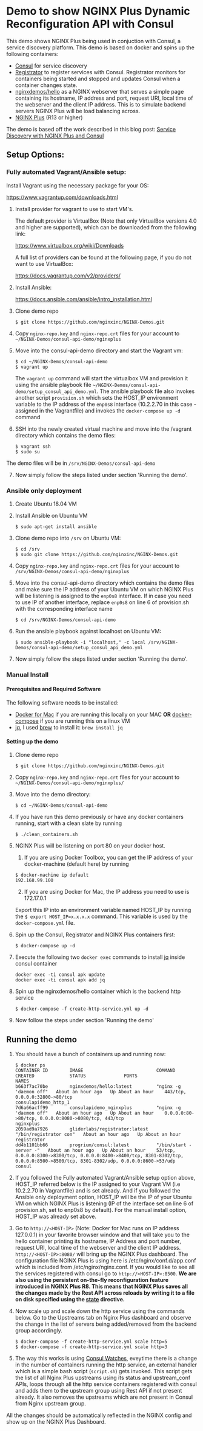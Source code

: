 # Demo to show NGINX Plus Dynamic Reconfiguration API with Consul

This demo shows NGINX Plus being used in conjuction with Consul, a service discovery platform. This demo is based on docker and spins up the following containers:

*   [Consul](http://www.consul.io) for service discovery
*   [Registrator](https://github.com/gliderlabs/registrator) to register services with Consul.  Registrator monitors for containers being started and stopped and updates Consul when a container changes state.
*   [nginxdemos/hello](https://hub.docker.com/r/nginxdemos/hello/) as a NGINX webserver that serves a simple page containing its hostname, IP address and port, request URI, local time of the webserver and the client IP address. This is to simulate backend servers NGINX Plus will be load balancing across.
*   [NGINX Plus](http://www.nginx.com/products) (R13 or higher)

The demo is based off the work described in this blog post: [Service Discovery with NGINX Plus and Consul](https://www.nginx.com/blog/service-discovery-with-nginx-plus-and-consul/)

## Setup Options:

### Fully automated Vagrant/Ansible setup:

Install Vagrant using the necessary package for your OS:

<https://www.vagrantup.com/downloads.html>

1.  Install provider for vagrant to use to start VM's.

    The default provider is VirtualBox (Note that only VirtualBox versions 4.0 and higher are supported), which can be downloaded from the following link:

    <https://www.virtualbox.org/wiki/Downloads>

    A full list of providers can be found at the following page, if you do not want to use VirtualBox:

    <https://docs.vagrantup.com/v2/providers/>

2.  Install Ansible:

    <https://docs.ansible.com/ansible/intro_installation.html>

3.  Clone demo repo

    `$ git clone https://github.com/nginxinc/NGINX-Demos.git`

4.  Copy `nginx-repo.key` and `nginx-repo.crt` files for your account to `~/NGINX-Demos/consul-api-demo/nginxplus`

5.  Move into the consul-api-demo directory and start the Vagrant vm:

    ```
    $ cd ~/NGINX-Demos/consul-api-demo
    $ vagrant up
    ```

    The `vagrant up` command will start the virtualbox VM and provision it using the ansible playbook file `~/NGINX-Demos/consul-api-demo/setup_consul_api_demo.yml`. The ansible playbook file also invokes another script `provision.sh` which sets the HOST_IP environment variable to the IP address of the `enp0s8` interface (10.2.2.70 in this case - assigned in the Vagrantfile) and invokes the `docker-compose up -d` command

6.  SSH into the newly created virtual machine and move into the /vagrant directory which contains the demo files:

    ```
    $ vagrant ssh
    $ sudo su
    ```

The demo files will be in `/srv/NGINX-Demos/consul-api-demo`

7.  Now simply follow the steps listed under section 'Running the demo'.

### Ansible only deployment

1.  Create Ubuntu 18.04 VM

2.  Install Ansible on Ubuntu VM

    `$ sudo apt-get install ansible`

3.  Clone demo repo into `/srv` on Ubuntu VM:

    ```
    $ cd /srv
    $ sudo git clone https://github.com/nginxinc/NGINX-Demos.git
    ```

4.  Copy `nginx-repo.key` and `nginx-repo.crt` files for your account to `/srv/NGINX-Demos/consul-api-demo/nginxplus`

5.  Move into the consul-api-demo directory which contains the demo files and make sure the IP address of your Ubuntu VM on which NGINX Plus will be listening is assigned to the `enp0s8` interface. If in case you need to use IP of another interface, replace `enp0s8` on line 6 of provision.sh with the corresponding interface name

    `$ cd /srv/NGINX-Demos/consul-api-demo`

6.  Run the ansible playbook against localhost on Ubuntu VM:

    `$ sudo ansible-playbook -i "localhost," -c local /srv/NGINX-Demos/consul-api-demo/setup_consul_api_demo.yml`

7.  Now simply follow the steps listed under section 'Running the demo'.

### Manual Install

#### Prerequisites and Required Software

The following software needs to be installed:

*   [Docker for Mac](https://www.docker.com/products/docker#/mac) if you are running this locally on your MAC **OR** [docker-compose](https://docs.docker.com/compose/install) if you are running this on a linux VM
*   [jq](https://stedolan.github.io/jq/), I used [brew](http://brew.sh) to install it: `brew install jq`

#### Setting up the demo

1.  Clone demo repo

    `$ git clone https://github.com/nginxinc/NGINX-Demos.git`

2.  Copy `nginx-repo.key` and `nginx-repo.crt` files for your account to `~/NGINX-Demos/consul-api-demo/nginxplus/`

3.  Move into the demo directory:

    `$ cd ~/NGINX-Demos/consul-api-demo`

4.  If you have run this demo previously or have any docker containers running, start with a clean slate by running

    `$ ./clean_containers.sh`

5.  NGINX Plus will be listening on port 80 on your docker host.

    1.  If you are using Docker Toolbox, you can get the IP address of your docker-machine (default here) by running

    ```
    $ docker-machine ip default
    192.168.99.100
    ```

    2.  If you are using Docker for Mac, the IP address you need to use is 172.17.0.1

    Export this IP into an environment variable named HOST_IP by running the `$ export HOST_IP=x.x.x.x` command. This variable is used by the `docker-compose.yml` file.

6.  Spin up the Consul, Registrator and NGINX Plus containers first:

    `$ docker-compose up -d`

7.  Execute the following two `docker exec` commands to install [jq](https://stedolan.github.io/jq/) inside consul container

    ```
    docker exec -ti consul apk update
    docker exec -ti consul apk add jq
    ```

8.  Spin up the nginxdemos/hello container which is the backend http service

    `$ docker-compose -f create-http-service.yml up -d`

9.  Now follow the steps under section 'Running the demo'

## Running the demo

1.  You should have a bunch of containers up and running now:

    ```
    $ docker ps
    CONTAINER ID        IMAGE                           COMMAND                  CREATED             STATUS              PORTS                                                                                                                                NAMES
    b663f7ac70be        nginxdemos/hello:latest         "nginx -g 'daemon off"   About an hour ago   Up About an hour    443/tcp, 0.0.0.0:32800->80/tcp                                                                                                       consulapidemo_http_1
    7d6a66acff99        consulapidemo_nginxplus         "nginx -g 'daemon off"   About an hour ago   Up About an hour    0.0.0.0:80->80/tcp, 0.0.0.0:8080->8080/tcp, 443/tcp                                                                                  nginxplus
    2059ad9a7926        gliderlabs/registrator:latest   "/bin/registrator con"   About an hour ago   Up About an hour                                                                                                                                         registrator
    dd4b1101bb66        progrium/consul:latest          "/bin/start -server -"   About an hour ago   Up About an hour    53/tcp, 0.0.0.0:8300->8300/tcp, 0.0.0.0:8400->8400/tcp, 8301-8302/tcp, 0.0.0.0:8500->8500/tcp, 8301-8302/udp, 0.0.0.0:8600->53/udp   consul
    ```

2.  If you followed the Fully automated Vagrant/Ansible setup option above, HOST_IP referred below is the IP assigned to your Vagrant VM (i.e 10.2.2.70 in Vagrantfile) and is set already. And if you followed the Ansible only deployment option, HOST_IP will be the IP of your Ubuntu VM on which NGINX Plus is listening (IP of the interface set on line 6 of provision.sh, set to enp0s8 by default). For the manual install option, HOST_IP was already set above.

3.  Go to `http://<HOST-IP>` (Note: Docker for Mac runs on IP address 127.0.0.1) in your favorite browser window and that will take you to the hello container printing its hostname, IP Address and port number, request URI, local time of the webserver and the client IP address. `http://<HOST-IP>:8080/` will bring up the NGINX Plus dashboard. The configuration file NGINX Plus is using here is /etc/nginx/conf.d/app.conf which is included from /etc/nginx/nginx.conf. If you would like to see all the services registered with consul go to `http://<HOST-IP>:8500`. **We are also using the persistent on-the-fly reconfiguration feature introduced in NGINX Plus R8. This means that NGINX Plus saves all the changes made by the Rest API across reloads by writing it to a file on disk specified using the [state](http://nginx.org/en/docs/http/ngx_http_upstream_module.html#state) directive.**

4.  Now scale up and scale down the http service using the commands below. Go to the Upstreams tab on Nginx Plus dashboard and observe the change in the list of servers being added/removed from the backend group accordingly.

    ```
    $ docker-compose -f create-http-service.yml scale http=5
    $ docker-compose -f create-http-service.yml scale http=3
    ```

5.  The way this works is using [Consul Watches](https://www.consul.io/docs/agent/watches.html), eveytime there is a change in the number of containers running the http service, an external handler which is a simple bash script (`script.sh`) gets invoked. This script gets the list of all Nginx Plus upstreams using its status and upstream_conf APIs, loops through all the http service containers registered with consul and adds them to the upstream group using Rest API if not present already. It also removes the upstreams which are not present in Consul from Nginx upstream group.

All the changes should be automatically reflected in the NGINX config and show up on the NGINX Plus Dashboard.
